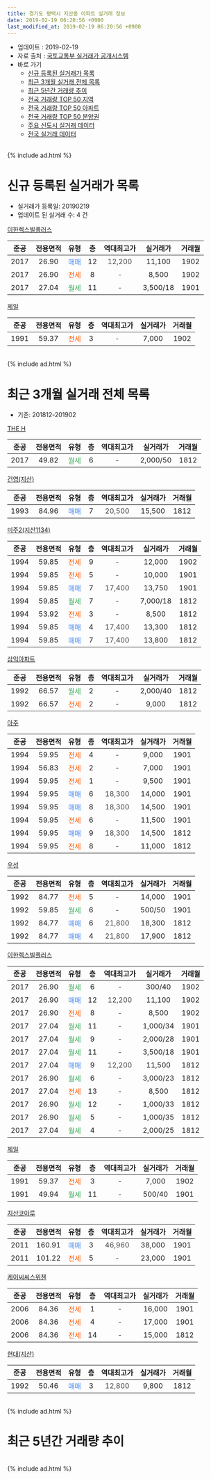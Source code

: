 ```yaml
---
title: 경기도 평택시 지산동 아파트 실거래 정보
date: 2019-02-19 06:20:56 +0900
last_modified_at: 2019-02-19 06:20:56 +0900
---
```


* 업데이트 : 2019-02-19
* 자료 출처 : [국토교통부 실거래가 공개시스템](http://rt.molit.go.kr)
* 바로 가기
    * [신규 등록된 실거래가 목록](#신규-등록된-실거래가-목록)
    * [최근 3개월 실거래 전체 목록](#최근-3개월-실거래-전체-목록)
    * [최근 5년간 거래량 추이](#최근-5년간-거래량-추이)
    * [전국 거래량 TOP 50 지역](https://ayogom.github.io/apt-trade-info/최근-3개월-전국에서-가장-거래가-많이-발생한-지역)
    * [전국 거래량 TOP 50 아파트](https://ayogom.github.io/apt-trade-info/최근-3개월-전국에서-가장-거래가-많이-발생한-아파트)
    * [전국 거래량 TOP 50 분양권](https://ayogom.github.io/apt-trade-info/최근-3개월-전국에서-가장-거래가-많이-발생한-분양권)
    * [주요 신도시 실거래 데이터](https://ayogom.github.io/apt-trade-info/주요-신도시)
    * [전국 실거래 데이터](https://ayogom.github.io/apt-trade-info/전국)
<br>
{% include ad.html %}
<br>

# 신규 등록된 실거래가 목록
* 실거래가 등록일: 20190219
* 업데이트 된 실거래 수: 4 건


[이한렉스빌플러스](https://search.naver.com/search.naver?query=%EA%B2%BD%EA%B8%B0%EB%8F%84+%ED%8F%89%ED%83%9D%EC%8B%9C+%EC%A7%80%EC%82%B0%EB%8F%99+%EC%9D%B4%ED%95%9C%EB%A0%89%EC%8A%A4%EB%B9%8C%ED%94%8C%EB%9F%AC%EC%8A%A4)

|준공|전용면적|유형|층|역대최고가|실거래가|거래월|
|:---:|:---:|:---:|:---:|:---:|:---:|:---:|
|2017|26.90|<span style="color:#4285f3">매매</span>|12|<span style="color:#444444">12,200</span>|11,100|1902|
|2017|26.90|<span style="color:#ff5a00">전세</span>|8|<span style="color:#444444">-</span>|8,500|1902|
|2017|27.04|<span style="color:#34a853">월세</span>|11|<span style="color:#444444">-</span>|3,500/18|1901|

[제일](https://search.naver.com/search.naver?query=%EA%B2%BD%EA%B8%B0%EB%8F%84+%ED%8F%89%ED%83%9D%EC%8B%9C+%EC%A7%80%EC%82%B0%EB%8F%99+%EC%A0%9C%EC%9D%BC)

|준공|전용면적|유형|층|역대최고가|실거래가|거래월|
|:---:|:---:|:---:|:---:|:---:|:---:|:---:|
|1991|59.37|<span style="color:#ff5a00">전세</span>|3|<span style="color:#444444">-</span>|7,000|1902|


<br>
{% include ad.html %}
<br>

# 최근 3개월 실거래 전체 목록
* 기준: 201812-201902


[THE H](https://search.naver.com/search.naver?query=%EA%B2%BD%EA%B8%B0%EB%8F%84+%ED%8F%89%ED%83%9D%EC%8B%9C+%EC%A7%80%EC%82%B0%EB%8F%99+THE+H)

|준공|전용면적|유형|층|역대최고가|실거래가|거래월|
|:---:|:---:|:---:|:---:|:---:|:---:|:---:|
|2017|49.82|<span style="color:#34a853">월세</span>|6|<span style="color:#444444">-</span>|2,000/50|1812|

[건영(지산)](https://search.naver.com/search.naver?query=%EA%B2%BD%EA%B8%B0%EB%8F%84+%ED%8F%89%ED%83%9D%EC%8B%9C+%EC%A7%80%EC%82%B0%EB%8F%99+%EA%B1%B4%EC%98%81%28%EC%A7%80%EC%82%B0%29)

|준공|전용면적|유형|층|역대최고가|실거래가|거래월|
|:---:|:---:|:---:|:---:|:---:|:---:|:---:|
|1993|84.96|<span style="color:#4285f3">매매</span>|7|<span style="color:#444444">20,500</span>|15,500|1812|

[미주2(지산1134)](https://search.naver.com/search.naver?query=%EA%B2%BD%EA%B8%B0%EB%8F%84+%ED%8F%89%ED%83%9D%EC%8B%9C+%EC%A7%80%EC%82%B0%EB%8F%99+%EB%AF%B8%EC%A3%BC2%28%EC%A7%80%EC%82%B01134%29)

|준공|전용면적|유형|층|역대최고가|실거래가|거래월|
|:---:|:---:|:---:|:---:|:---:|:---:|:---:|
|1994|59.85|<span style="color:#ff5a00">전세</span>|9|<span style="color:#444444">-</span>|12,000|1902|
|1994|59.85|<span style="color:#ff5a00">전세</span>|5|<span style="color:#444444">-</span>|10,000|1901|
|1994|59.85|<span style="color:#4285f3">매매</span>|7|<span style="color:#444444">17,400</span>|13,750|1901|
|1994|59.85|<span style="color:#34a853">월세</span>|7|<span style="color:#444444">-</span>|7,000/18|1812|
|1994|53.92|<span style="color:#ff5a00">전세</span>|3|<span style="color:#444444">-</span>|8,500|1812|
|1994|59.85|<span style="color:#4285f3">매매</span>|4|<span style="color:#444444">17,400</span>|13,300|1812|
|1994|59.85|<span style="color:#4285f3">매매</span>|7|<span style="color:#444444">17,400</span>|13,800|1812|

[삼익아파트](https://search.naver.com/search.naver?query=%EA%B2%BD%EA%B8%B0%EB%8F%84+%ED%8F%89%ED%83%9D%EC%8B%9C+%EC%A7%80%EC%82%B0%EB%8F%99+%EC%82%BC%EC%9D%B5%EC%95%84%ED%8C%8C%ED%8A%B8)

|준공|전용면적|유형|층|역대최고가|실거래가|거래월|
|:---:|:---:|:---:|:---:|:---:|:---:|:---:|
|1992|66.57|<span style="color:#34a853">월세</span>|2|<span style="color:#444444">-</span>|2,000/40|1812|
|1992|66.57|<span style="color:#ff5a00">전세</span>|2|<span style="color:#444444">-</span>|9,000|1812|

[아주](https://search.naver.com/search.naver?query=%EA%B2%BD%EA%B8%B0%EB%8F%84+%ED%8F%89%ED%83%9D%EC%8B%9C+%EC%A7%80%EC%82%B0%EB%8F%99+%EC%95%84%EC%A3%BC)

|준공|전용면적|유형|층|역대최고가|실거래가|거래월|
|:---:|:---:|:---:|:---:|:---:|:---:|:---:|
|1994|59.95|<span style="color:#ff5a00">전세</span>|4|<span style="color:#444444">-</span>|9,000|1901|
|1994|56.83|<span style="color:#ff5a00">전세</span>|2|<span style="color:#444444">-</span>|7,000|1901|
|1994|59.95|<span style="color:#ff5a00">전세</span>|1|<span style="color:#444444">-</span>|9,500|1901|
|1994|59.95|<span style="color:#4285f3">매매</span>|6|<span style="color:#444444">18,300</span>|14,000|1901|
|1994|59.95|<span style="color:#4285f3">매매</span>|8|<span style="color:#444444">18,300</span>|14,500|1901|
|1994|59.95|<span style="color:#ff5a00">전세</span>|6|<span style="color:#444444">-</span>|11,500|1901|
|1994|59.95|<span style="color:#4285f3">매매</span>|9|<span style="color:#444444">18,300</span>|14,500|1812|
|1994|59.95|<span style="color:#ff5a00">전세</span>|8|<span style="color:#444444">-</span>|11,000|1812|

[우성](https://search.naver.com/search.naver?query=%EA%B2%BD%EA%B8%B0%EB%8F%84+%ED%8F%89%ED%83%9D%EC%8B%9C+%EC%A7%80%EC%82%B0%EB%8F%99+%EC%9A%B0%EC%84%B1)

|준공|전용면적|유형|층|역대최고가|실거래가|거래월|
|:---:|:---:|:---:|:---:|:---:|:---:|:---:|
|1992|84.77|<span style="color:#ff5a00">전세</span>|5|<span style="color:#444444">-</span>|14,000|1901|
|1992|59.85|<span style="color:#34a853">월세</span>|6|<span style="color:#444444">-</span>|500/50|1901|
|1992|84.77|<span style="color:#4285f3">매매</span>|6|<span style="color:#444444">21,800</span>|18,300|1812|
|1992|84.77|<span style="color:#4285f3">매매</span>|4|<span style="color:#444444">21,800</span>|17,900|1812|

[이한렉스빌플러스](https://search.naver.com/search.naver?query=%EA%B2%BD%EA%B8%B0%EB%8F%84+%ED%8F%89%ED%83%9D%EC%8B%9C+%EC%A7%80%EC%82%B0%EB%8F%99+%EC%9D%B4%ED%95%9C%EB%A0%89%EC%8A%A4%EB%B9%8C%ED%94%8C%EB%9F%AC%EC%8A%A4)

|준공|전용면적|유형|층|역대최고가|실거래가|거래월|
|:---:|:---:|:---:|:---:|:---:|:---:|:---:|
|2017|26.90|<span style="color:#34a853">월세</span>|6|<span style="color:#444444">-</span>|300/40|1902|
|2017|26.90|<span style="color:#4285f3">매매</span>|12|<span style="color:#444444">12,200</span>|11,100|1902|
|2017|26.90|<span style="color:#ff5a00">전세</span>|8|<span style="color:#444444">-</span>|8,500|1902|
|2017|27.04|<span style="color:#34a853">월세</span>|11|<span style="color:#444444">-</span>|1,000/34|1901|
|2017|27.04|<span style="color:#34a853">월세</span>|9|<span style="color:#444444">-</span>|2,000/28|1901|
|2017|27.04|<span style="color:#34a853">월세</span>|11|<span style="color:#444444">-</span>|3,500/18|1901|
|2017|27.04|<span style="color:#4285f3">매매</span>|9|<span style="color:#444444">12,200</span>|11,500|1812|
|2017|26.90|<span style="color:#34a853">월세</span>|6|<span style="color:#444444">-</span>|3,000/23|1812|
|2017|27.04|<span style="color:#ff5a00">전세</span>|13|<span style="color:#444444">-</span>|8,500|1812|
|2017|26.90|<span style="color:#34a853">월세</span>|12|<span style="color:#444444">-</span>|1,000/33|1812|
|2017|26.90|<span style="color:#34a853">월세</span>|5|<span style="color:#444444">-</span>|1,000/35|1812|
|2017|27.04|<span style="color:#34a853">월세</span>|4|<span style="color:#444444">-</span>|2,000/25|1812|

[제일](https://search.naver.com/search.naver?query=%EA%B2%BD%EA%B8%B0%EB%8F%84+%ED%8F%89%ED%83%9D%EC%8B%9C+%EC%A7%80%EC%82%B0%EB%8F%99+%EC%A0%9C%EC%9D%BC)

|준공|전용면적|유형|층|역대최고가|실거래가|거래월|
|:---:|:---:|:---:|:---:|:---:|:---:|:---:|
|1991|59.37|<span style="color:#ff5a00">전세</span>|3|<span style="color:#444444">-</span>|7,000|1902|
|1991|49.94|<span style="color:#34a853">월세</span>|11|<span style="color:#444444">-</span>|500/40|1901|

[지산코아루](https://search.naver.com/search.naver?query=%EA%B2%BD%EA%B8%B0%EB%8F%84+%ED%8F%89%ED%83%9D%EC%8B%9C+%EC%A7%80%EC%82%B0%EB%8F%99+%EC%A7%80%EC%82%B0%EC%BD%94%EC%95%84%EB%A3%A8)

|준공|전용면적|유형|층|역대최고가|실거래가|거래월|
|:---:|:---:|:---:|:---:|:---:|:---:|:---:|
|2011|160.91|<span style="color:#4285f3">매매</span>|3|<span style="color:#444444">46,960</span>|38,000|1901|
|2011|101.22|<span style="color:#ff5a00">전세</span>|5|<span style="color:#444444">-</span>|23,000|1901|

[케이씨씨스위첸](https://search.naver.com/search.naver?query=%EA%B2%BD%EA%B8%B0%EB%8F%84+%ED%8F%89%ED%83%9D%EC%8B%9C+%EC%A7%80%EC%82%B0%EB%8F%99+%EC%BC%80%EC%9D%B4%EC%94%A8%EC%94%A8%EC%8A%A4%EC%9C%84%EC%B2%B8)

|준공|전용면적|유형|층|역대최고가|실거래가|거래월|
|:---:|:---:|:---:|:---:|:---:|:---:|:---:|
|2006|84.36|<span style="color:#ff5a00">전세</span>|1|<span style="color:#444444">-</span>|16,000|1901|
|2006|84.36|<span style="color:#ff5a00">전세</span>|4|<span style="color:#444444">-</span>|17,000|1901|
|2006|84.36|<span style="color:#ff5a00">전세</span>|14|<span style="color:#444444">-</span>|15,000|1812|


<script async src="//pagead2.googlesyndication.com/pagead/js/adsbygoogle.js"></script>
<!-- 기본 -->
<ins class="adsbygoogle"
     style="display:block"
     data-ad-client="ca-pub-2446590836940007"
     data-ad-slot="1659523306"
     data-ad-format="auto"
     data-full-width-responsive="true"></ins>
<script>
(adsbygoogle = window.adsbygoogle || []).push({});
</script>


[현대(지산)](https://search.naver.com/search.naver?query=%EA%B2%BD%EA%B8%B0%EB%8F%84+%ED%8F%89%ED%83%9D%EC%8B%9C+%EC%A7%80%EC%82%B0%EB%8F%99+%ED%98%84%EB%8C%80%28%EC%A7%80%EC%82%B0%29)

|준공|전용면적|유형|층|역대최고가|실거래가|거래월|
|:---:|:---:|:---:|:---:|:---:|:---:|:---:|
|1992|50.46|<span style="color:#4285f3">매매</span>|3|<span style="color:#444444">12,800</span>|9,800|1812|


<br>
{% include ad.html %}
<br>

# 최근 5년간 거래량 추이


<div style="width:100%;">
    <canvas id="deal_progress" height="200"></canvas>
</div>

<script>
new Chart(document.getElementById("deal_progress"), {
    type: 'line',
    data: {
        labels: ['201402','201403','201404','201405','201406','201407','201408','201409','201410','201411','201412','201501','201502','201503','201504','201505','201506','201507','201508','201509','201510','201511','201512','201601','201602','201603','201604','201605','201606','201607','201608','201609','201610','201611','201612','201701','201702','201703','201704','201705','201706','201707','201708','201709','201710','201711','201712','201801','201802','201803','201804','201805','201806','201807','201808','201809','201810','201811','201812','201901','201902'],
        datasets: [{
            label: '매매',
            pointRadius: 1,
            data: [15, 29, 26, 26, 34, 27, 30, 31, 54, 45, 17, 38, 37, 56, 61, 50, 36, 35, 44, 38, 48, 27, 28, 24, 34, 38, 35, 30, 32, 33, 29, 25, 40, 27, 18, 19, 21, 19, 18, 23, 29, 24, 22, 17, 17, 17, 20, 13, 15, 21, 14, 13, 11, 13, 6, 11, 10, 8, 8, 4, 1],
            borderColor: "rgba(255, 201, 14, 1)",
            backgroundColor: "rgba(255, 201, 14, 0.5)",
            fill: false,
            lineTension: 0
        },{
            label: '전월세',
            pointRadius: 1,
            data: [23, 22, 15, 20, 14, 13, 12, 16, 21, 17, 16, 19, 18, 26, 15, 12, 13, 21, 23, 23, 23, 18, 16, 19, 10, 22, 18, 20, 7, 16, 10, 15, 17, 6, 16, 14, 21, 21, 21, 26, 19, 19, 41, 41, 22, 27, 19, 22, 17, 29, 15, 21, 16, 15, 13, 21, 15, 13, 12, 14, 4],
            borderColor: "rgba(0, 141, 185, 1)",
            backgroundColor: "rgba(0, 141, 185, 0.5)",
            fill: false,
            lineTension: 0
        }
        ]
    },
    options: {
        responsive: true,
        title: {
            display: false
        },
        tooltips: {
            mode: 'index',
            intersect: false
        },
        hover: {
            mode: 'nearest',
            intersect: true
        },
        scales: {
            xAxes: [{
                display: true,
                scaleLabel: {
                    display: true,
                    labelString: '년/월'
                }
            }],
            yAxes: [{
                display: true,
                ticks: {
                    suggestedMin: 0,
                },
                scaleLabel: {
                    display: true,
                    labelString: '실거래 수'
                }
            }]
        }
    }
});

</script>


<br>
{% include ad.html %}
<br>

